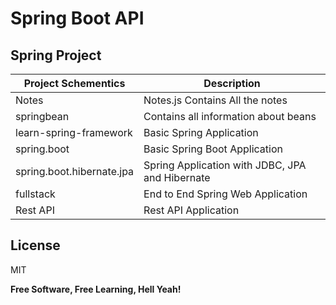 # Spring Boot API

## Spring Project

| Project Schementics       | Description                                     |
| ------------------------- | ----------------------------------------------- |
| Notes                     | Notes.js Contains All the notes                 |
| springbean                | Contains all information about beans            |
| learn-spring-framework    | Basic Spring Application                        |
| spring.boot               | Basic Spring Boot Application                   |
| spring.boot.hibernate.jpa | Spring Application with JDBC, JPA and Hibernate |
| fullstack                 | End to End Spring Web Application               |
| Rest API                  | Rest API Application                            |

## License

MIT

**Free Software, Free Learning, Hell Yeah!**
